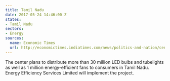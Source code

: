 ```yaml
---
title: Tamil Nadu
date: 2017-05-24 14:46:00 Z
states:
- Tamil Nadu
sectors:
- Energy
sources:
  name: Economic Times
  url: http://economictimes.indiatimes.com/news/politics-and-nation/centre-aims-at-distributing-three-crore-led-bulbs-in-tamil-nadu-eesl/articleshow/58716593.cms
---
```


The center plans to distribute more than 30 million LED bulbs and tubelights as well as 1 million energy-efficient fans to consumers in Tamil Nadu. Energy Efficiency Services Limited will implement the project. 